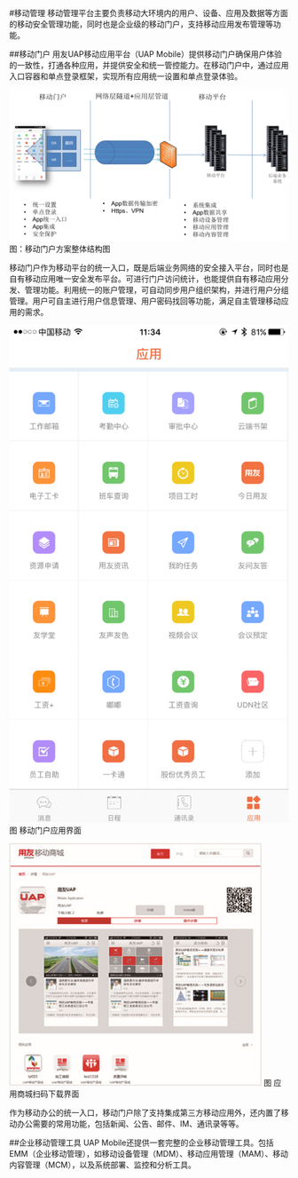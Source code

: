 #移动管理
移动管理平台主要负责移动大环境内的用户、设备、应用及数据等方面的移动安全管理功能，同时也是企业级的移动门户，支持移动应用发布管理等功能。 

##移动门户
用友UAP移动应用平台（UAP Mobile）提供移动门户确保用户体验的一致性，打通各种应用，并提供安全和统一管控能力。在移动门户中，通过应用入口容器和单点登录框架，实现所有应用统一设置和单点登录体验。

![](/assets/8.png)
                                                                          图：移动门户方案整体结构图

移动门户作为移动平台的统一入口，既是后端业务网络的安全接入平台，同时也是自有移动应用唯一安全发布平台。可进行门户访问统计，也能提供自有移动应用分发、管理功能。利用统一的账户管理，可自动同步用户组织架构，并进行用户分组管理。用户可自主进行用户信息管理、用户密码找回等功能，满足自主管理移动应用的需求。

![](/assets/9.png)
                                                         图 移动门户应用界面

![](/assets/10.png)
                                图 应用商城扫码下载界面

作为移动办公的统一入口，移动门户除了支持集成第三方移动应用外，还内置了移动办公需要的常用功能，包括新闻、公告、邮件、IM、通讯录等等。

##企业移动管理工具
UAP Mobile还提供一套完整的企业移动管理工具。包括EMM（企业移动管理），如移动设备管理（MDM）、移动应用管理（MAM）、移动内容管理（MCM），以及系统部署、监控和分析工具。 